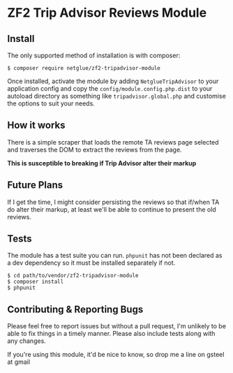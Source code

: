 # ZF2 Trip Advisor Reviews Module

## Install

The only supported method of installation is with composer:
    
    $ composer require netglue/zf2-tripadvisor-module

Once installed, activate the module by adding `NetglueTripAdvisor` to your application config and copy the `config/module.config.php.dist` to your autoload directory as something like `tripadvisor.global.php` and customise the options to suit your needs.

## How it works

There is a simple scraper that loads the remote TA reviews page selected and traverses the DOM to extract the reviews from the page.

**This is susceptible to breaking if Trip Advisor alter their markup**

## Future Plans

If I get the time, I might consider persisting the reviews so that if/when TA do alter their markup, at least we'll be able to continue to present the old reviews.

## Tests

The module has a test suite you can run. `phpunit` has not been declared as a dev dependency so it must be installed separately if not.
    
    $ cd path/to/vendor/zf2-tripadvisor-module
    $ composer install
    $ phpunit

## Contributing & Reporting Bugs

Please feel free to report issues but without a pull request, I'm unlikely to be able to fix things in a timely manner. Please also include tests along with any changes.

If you're using this module, it'd be nice to know, so drop me a line on gsteel at gmail

